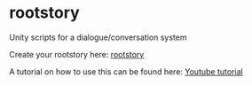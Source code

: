 # rootstory
Unity scripts for a dialogue/conversation system

Create your rootstory here: <a href="https://www.rootbin.dev/createstory">rootstory</a>

A tutorial on how to use this can be found here: <a href="https://www.youtube.com/watch?v=dm_axDpR_F8&t=2s&ab_channel=RootbinStudio">Youtube tutorial</a>
